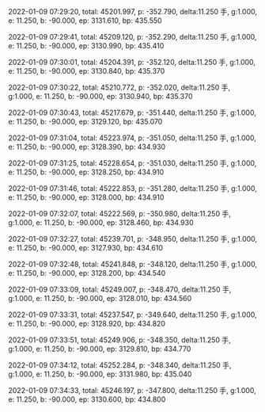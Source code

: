 2022-01-09 07:29:20, total: 45201.997, p: -352.790, delta:11.250 手, g:1.000, e: 11.250, b: -90.000, ep: 3131.610, bp: 435.550

2022-01-09 07:29:41, total: 45209.120, p: -352.290, delta:11.250 手, g:1.000, e: 11.250, b: -90.000, ep: 3130.990, bp: 435.410

2022-01-09 07:30:01, total: 45204.391, p: -352.120, delta:11.250 手, g:1.000, e: 11.250, b: -90.000, ep: 3130.840, bp: 435.370

2022-01-09 07:30:22, total: 45210.772, p: -352.020, delta:11.250 手, g:1.000, e: 11.250, b: -90.000, ep: 3130.940, bp: 435.370

2022-01-09 07:30:43, total: 45217.679, p: -351.440, delta:11.250 手, g:1.000, e: 11.250, b: -90.000, ep: 3129.120, bp: 435.070

2022-01-09 07:31:04, total: 45223.974, p: -351.050, delta:11.250 手, g:1.000, e: 11.250, b: -90.000, ep: 3128.390, bp: 434.930

2022-01-09 07:31:25, total: 45228.654, p: -351.030, delta:11.250 手, g:1.000, e: 11.250, b: -90.000, ep: 3128.250, bp: 434.910

2022-01-09 07:31:46, total: 45222.853, p: -351.280, delta:11.250 手, g:1.000, e: 11.250, b: -90.000, ep: 3128.000, bp: 434.910

2022-01-09 07:32:07, total: 45222.569, p: -350.980, delta:11.250 手, g:1.000, e: 11.250, b: -90.000, ep: 3128.460, bp: 434.930

2022-01-09 07:32:27, total: 45239.701, p: -348.950, delta:11.250 手, g:1.000, e: 11.250, b: -90.000, ep: 3127.930, bp: 434.610

2022-01-09 07:32:48, total: 45241.848, p: -348.120, delta:11.250 手, g:1.000, e: 11.250, b: -90.000, ep: 3128.200, bp: 434.540

2022-01-09 07:33:09, total: 45249.007, p: -348.470, delta:11.250 手, g:1.000, e: 11.250, b: -90.000, ep: 3128.010, bp: 434.560

2022-01-09 07:33:31, total: 45237.547, p: -349.640, delta:11.250 手, g:1.000, e: 11.250, b: -90.000, ep: 3128.920, bp: 434.820

2022-01-09 07:33:51, total: 45249.906, p: -348.350, delta:11.250 手, g:1.000, e: 11.250, b: -90.000, ep: 3129.810, bp: 434.770

2022-01-09 07:34:12, total: 45252.284, p: -348.340, delta:11.250 手, g:1.000, e: 11.250, b: -90.000, ep: 3131.980, bp: 435.040

2022-01-09 07:34:33, total: 45246.197, p: -347.800, delta:11.250 手, g:1.000, e: 11.250, b: -90.000, ep: 3130.600, bp: 434.800